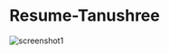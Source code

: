 # Resume-Tanushree

![screenshot1](https://github.com/TanushreeKumar/Resume-Tanushree/assets/155794229/9ce811b8-4c6e-4b6b-b410-26e6d939e653)

